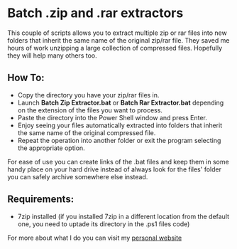 # Batch .zip and .rar extractors

This couple of scripts allows you to extract multiple zip or rar files into new folders that inherit the same name of the original zip/rar file.
They saved me hours of work unzipping a large collection of compressed files.
Hopefully they will help many others too.

## How To:
- Copy the directory you have your zip/rar files in.
- Launch **Batch Zip Extractor.bat** or **Batch Rar Extractor.bat** depending on the extension of the files you want to process.
- Paste the directory into the Power Shell window and press Enter.
- Enjoy seeing your files automatically extracted into folders that inherit the same name of the original compressed file.
- Repeat the operation into another folder or exit the program selecting the appropriate option.

For ease of use you can create links of the .bat files and keep them in some handy place on your hard drive instead of always look for the files' folder you can safely archive somewhere else instead.

## Requirements:
- 7zip installed (if you installed 7zip in a different location from the default one,
you need to uptade its directory in the .ps1 files code)

For more about what I do you can visit my [personal website](https://www.nazzarenogiannelli.com/)
